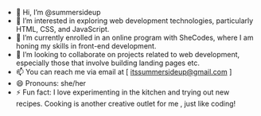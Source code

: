 - 👋 Hi, I’m @summersideup
- 👀 I’m interested in exploring web development technologies, particularly HTML, CSS, and JavaScript. 
- 🌱 I’m currently enrolled in an online program with SheCodes, where I am honing my skills in front-end development.
- 💞️ I’m looking to collaborate on projects related to web development, especially those that involve building landing pages etc.
- 📫 You can reach me via email at [ itssummersideup@gmail.com ]
- 😄 Pronouns: she/her
- ⚡ Fun fact: I love experimenting in the kitchen and trying out new recipes. Cooking is another creative outlet for me , just like coding!

<!---
summersideup/summersideup is a ✨ special ✨ repository because its `README.md` (this file) appears on your GitHub profile.
You can click the Preview link to take a look at your changes.
--->
